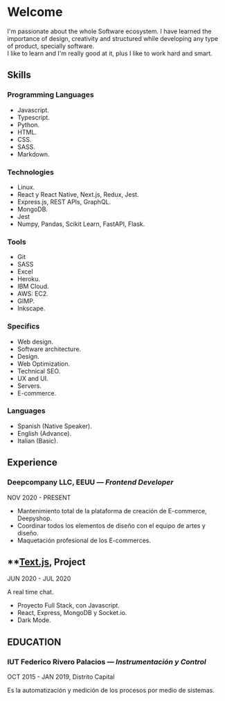 # Welcome
I'm passionate about the whole Software ecosystem. I have learned the importance of design, creativity and structured while developing any type of product, specially software.
<br>
I like to learn and I'm really good at it, plus I like to work hard and smart.

## Skills
### Programming Languages
- Javascript.
- Typescript.
- Python.
- HTML.
- CSS.
- SASS.
- Markdown.

### Technologies
- Linux.
- React y React Native, Next.js, Redux, Jest.
- Express.js, REST APIs, GraphQL.
- MongoDB.
- Jest
- Numpy, Pandas, Scikit Learn, FastAPI, Flask.

### Tools
- Git
- SASS
- Excel
- Heroku.
- IBM Cloud.
- AWS: EC2.
- GIMP.
- Inkscape.

### Specifics
- Web design.
- Software architecture.
- Design.
- Web Optimization.
- Technical SEO.
- UX and UI.
- Servers.
- E-commerce.

### Languages
- Spanish (Native Speaker).
- English (Advance).
- Italian (Basic).

## Experience

### **Deepcompany LLC, EEUU** *— Frontend Developer*
NOV 2020 - PRESENT

- Mantenimiento total de la plataforma de creación de E-commerce, Deepyshop.
- Coordinar todos los elementos de diseño con el equipo de artes y diseño.
- Maquetación profesional de los E-commerces.


## **[Text.js](https://henryjperez.github.io/text-js/), Project

JUN 2020 - JUL 2020

A real time chat.

- Proyecto Full Stack, con Javascript.
- React, Express, MongoDB y Socket.io.
- Dark Mode.




## EDUCATION 

### **IUT Federico Rivero Palacios** *— Instrumentación y Control*

OCT 2015 - JAN 2019, Distrito Capital

Es la automatización y medición de los procesos por medio de sistemas.

<!--
**henryjperez/henryjperez** is a ✨ _special_ ✨ repository because its `README.md` (this file) appears on your GitHub profile.

Here are some ideas to get you started:

- 🔭 I’m currently working on ...
- 🌱 I’m currently learning ...
- 👯 I’m looking to collaborate on ...
- 🤔 I’m looking for help with ...
- 💬 Ask me about ...
- 📫 How to reach me: ...
- 😄 Pronouns: ...
- ⚡ Fun fact: ...
-->
